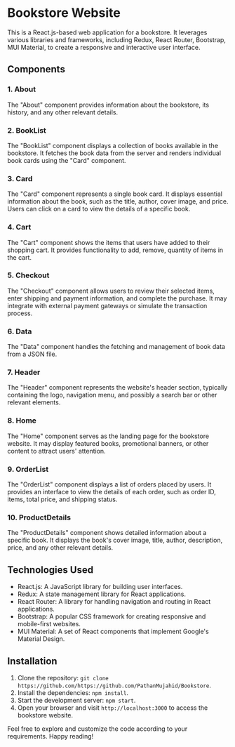 # Bookstore Website

This is a React.js-based web application for a bookstore. It leverages various libraries and frameworks, including Redux, React Router, Bootstrap, MUI Material, to create a responsive and interactive user interface.

## Components

### 1. About
The "About" component provides information about the bookstore, its history, and any other relevant details.

### 2. BookList
The "BookList" component displays a collection of books available in the bookstore. It fetches the book data from the server and renders individual book cards using the "Card" component.

### 3. Card
The "Card" component represents a single book card. It displays essential information about the book, such as the title, author, cover image, and price. Users can click on a card to view the details of a specific book.

### 4. Cart
The "Cart" component shows the items that users have added to their shopping cart. It provides functionality to add, remove, quantity of items in the cart.

### 5. Checkout
The "Checkout" component allows users to review their selected items, enter shipping and payment information, and complete the purchase. It may integrate with external payment gateways or simulate the transaction process.

### 6. Data
The "Data" component handles the fetching and management of book data from a JSON file.

### 7. Header
The "Header" component represents the website's header section, typically containing the logo, navigation menu, and possibly a search bar or other relevant elements.

### 8. Home
The "Home" component serves as the landing page for the bookstore website. It may display featured books, promotional banners, or other content to attract users' attention.

### 9. OrderList
The "OrderList" component displays a list of orders placed by users. It provides an interface to view the details of each order, such as order ID, items, total price, and shipping status.

### 10. ProductDetails
The "ProductDetails" component shows detailed information about a specific book. It displays the book's cover image, title, author, description, price, and any other relevant details.

## Technologies Used

- React.js: A JavaScript library for building user interfaces.
- Redux: A state management library for React applications.
- React Router: A library for handling navigation and routing in React applications.
- Bootstrap: A popular CSS framework for creating responsive and mobile-first websites.
- MUI Material: A set of React components that implement Google's Material Design.
  
## Installation

1. Clone the repository: `git clone https://github.com/https://github.com/PathanMujahid/Bookstore`.
2. Install the dependencies: `npm install`.
3. Start the development server: `npm start`.
4. Open your browser and visit `http://localhost:3000` to access the bookstore website.

Feel free to explore and customize the code according to your requirements. Happy reading!
